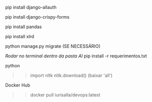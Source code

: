 pip install django-allauth

pip install django-crispy-forms

pip install pandas

pip install xlrd

python manage.py migrate  (SE NECESSÁRIO)

*Rodar no terminal dentro da pasta AI*
pip install -r requerimentos.txt


python

>> import nltk
>> nltk.download()
(baixar 'all')


Docker Hub

>> docker pull iurisalla/devops:latest
